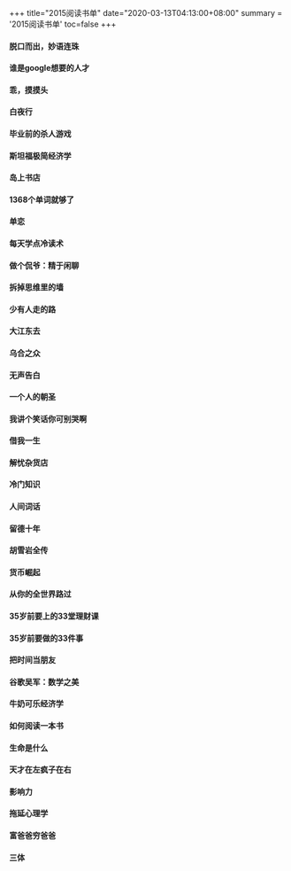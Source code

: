 +++
title="2015阅读书单"
date="2020-03-13T04:13:00+08:00"
summary = '2015阅读书单'
toc=false
+++

#### **脱口而出，妙语连珠**

#### **谁是google想要的人才**

#### **乖，摸摸头**

#### **白夜行**

#### **毕业前的杀人游戏**

#### **斯坦福极简经济学**

#### **岛上书店**

#### **1368个单词就够了**

#### **单恋**

#### **每天学点冷读术**

#### **做个侃爷：精于闲聊**

#### **拆掉思维里的墙**

#### **少有人走的路**

#### **大江东去**

#### **乌合之众**

#### **无声告白**

#### **一个人的朝圣**

#### **我讲个笑话你可别哭啊**

#### **借我一生**

#### **解忧杂货店**

#### **冷门知识**

#### **人间词话**

#### **留德十年**

#### **胡雪岩全传**

#### **货币崛起**

#### **从你的全世界路过**

#### **35岁前要上的33堂理财课**

#### **35岁前要做的33件事**

#### **把时间当朋友**

#### **谷歌吴军：数学之美**

#### **牛奶可乐经济学**

#### **如何阅读一本书**

#### **生命是什么**

#### **天才在左疯子在右**

#### **影响力**

#### **拖延心理学**

#### **富爸爸穷爸爸**

#### **三体**

